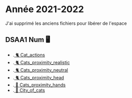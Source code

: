 # Année 2021-2022

J'ai supprimé les anciens fichiers  pour libérer de l'espace

## DSAA1 Num 🖥️


* .[ 🐈 Cat_actions](https://zuomarage.github.io/zuomarage_paysages/cat_actions.html) 
* .[ 🐈 Cats_proximity_realistic](https://zuomarage.github.io/zuomarage_paysages/cats_proximitty.html)
* .[ 🐈 Cats_proximity_neutral](https://zuomarage.github.io/zuomarage_paysages/cats_proximity.html) 
* .[ 🐈 Cats_proximity_head](https://zuomarage.github.io/zuomarage_paysages/cats_proximity_head.html)
* .[ 👐 Cats_proximity_hands](https://zuomarage.github.io/zuomarage_paysages/cats_proximity_hands.html)
* .[ 🏢 City_of_cats](https://zuomarage.github.io/zuomarage_paysages/cats_proximitty.html)
